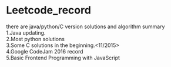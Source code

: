 # Leetcode_record
there are java/python/C version solutions and algorithm summary<br>
1.Java updating.<br>
2.Most python solutions<br>
3.Some C solutions in the beginning.<11/2015><br>
4.Google CodeJam 2016 record<br>
5.Basic Frontend Programming with JavaScript
